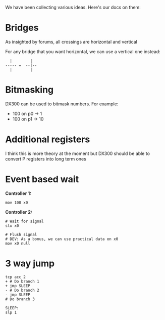 We have been collecting various ideas. Here's our docs on them:

# Bridges
As insighted by forums, all crossings are horizontal and vertical

For any bridge that you want horizontal, we can use a vertical one instead:

```
  |        |
----- =  --|--
  |        |
```

# Bitmasking
DX300 can be used to bitmask numbers. For example:

- 100 on p0 -> 1
- 100 on p1 -> 10

# Additional registers
I think this is more theory at the moment but DX300 should be able to convert P registers into long term ones

# Event based wait
**Controller 1:**

```
mov 100 x0
```

**Controller 2:**

```
# Wait for signal
slx x0

# Flush signal
# DEV: As a bonus, we can use practical data on x0
mov x0 null
```

# 3 way jump

```
tcp acc 2
+ # Do branch 1
+ jmp SLEEP
- # Do branch 2
- jmp SLEEP
# Do branch 3

SLEEP:
slp 1
```

